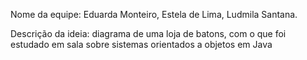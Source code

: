 Nome da equipe: Eduarda Monteiro, Estela de Lima, Ludmila Santana.

Descrição da ideia: diagrama de uma loja de batons, com o que foi estudado em sala sobre sistemas orientados a objetos em Java


